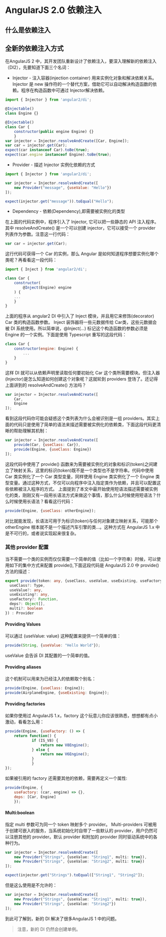 # AngularJS 2.0 依赖注入

## 什么是依赖注入

## 全新的依赖注入方式
在AngularJS 2 中，其开发团队重新设计了依赖注入，要深入理解新的依赖注入（DI2），先要知道下面三个名词：

* Injector - 注入容器(injection container) 用来实例化对象和解决依赖关系。Injector 是 new 操作符的一个替代方案，借助它可以自动解决构造函数的依赖。程序在构造函数中可通过 Injector解决依赖。

```javascript
import { Injector } from 'angular2/di';

@Injectable()
class Engine {}

@Injectable()
class Car {
    constructor(public engine Engine) {}
    }
var injector = Injector.resolveAndCreate([Car, Engine]);
var car = injector.get(Car);
expect(car instanceof Car).toBe(true);
expect(car.engine instanceof Engine).toBe(true);
```

* Provider - 描述 Injector 实例化依赖的方式

```javascript
import { Injector } from 'angular2/di';

var injector = Injector.resolveAndCreate([
    new Provider("message", {useValue: "Hello"})
]);

expect(injector.get("message")).toEqual("Hello");
```

* Dependency - 依赖(Dependency),即需要被实例化的类型

在上面的代码实例中，程序引入了 Injector, 它可以把一些静态的 API 注入程序。其中 resolveAndCreate() 是一个可以创建 injector，它可以接受一个 provider 列表作为参数。注意这一行代码：

```javascript
var car = injector.get(Car);
```

这行代码可获得一个 Car 的实例，那么 Angular 是如何知道程序想要实例化哪个类呢？再看看这一段代码：

```javascript
import { Inject } from 'angular2/di';

class Car {
    constructor(
        @Inject(Engine) engine
    ) {
    ...
    }
}
```

上面的程序从 angular2 DI 中引入了 Inject 模块，并且用它来修饰(decorator) Car 类的构造函数参数。 Inject 装饰器将一些元数据传给 Car类，这些元数据会被 DI 系统使用。所以简单说，@Inject(...) 标记这个构造函数的参数必须是 Engine 的一个实例。下面是使用 Typescript 重写的这段代码：

```javascript
class Car {
    constructor(engine: Engine) {
        ...
    }
}
```
这样 DI 就可以从依赖声明里读取任何要初始化 Car 这个类所需要模块。但注入器(Injector)是怎么知道如何创建这个对象呢？这就轮到 providers 登场了。还记得上面讲到的 resolveAndCreate() 方法吗？
```javascript
var injector = Injector.resolveAndCreate([
    Car,
    Engine
]);
```
看到这段代码你可能会疑惑这个类列表为什么会被识别是一组 providers。其实上面的代码只是使用了简单的语法来描述需要被实例化的依赖类，下面这段代码更清晰的帮助理解其机制：
```javascript
var injector = Injector.resolveAndCreate([
    provide(Car, {useClass: Car}),
    provide(Engine, {useClass: Engine})
]);
```
这段代码中使用了 provide() 函数来为需要被实例化的对象和标识(token)之间建立了映射关系，这里的标识(token)既不是一个类型也不是字符串。代码中使用 Car 类实例化了一个 Car 类型变量，同样使用 Engine 类实例化了一个 Engine 类型变量。通过这种方式，不仅可以向程序中注入指定类作为依赖，并且可以配置这些依赖被注入程序的方式。
上面提到了本文中最开始使用短语法描述需要被实例化的类，刚刚又有一段用长语法方式来做这个事情，那么什么时候使用短语法？什么时候使用长语法？看看这行代码：
```javascript
provide(Engine, {useClass: otherEngine});
```
对比就能发现，长语法可用于为标识(token)与任何对象建立映射关系，可能那个 otherEngine 根本就不是一个描述汽车引擎的类...。这种方式在 AngularJS 1.x 中是不可行的，或者说实现起来很复杂。

### 其他 provider 配置
当不需要一个类的实例而仅仅需要一个简单的值（比如一个字符串）时候，可以使用如下的集中方式来配置 provide(),下面这段代码是 AngularJS 2.0 中 provide() 方法的描述：
```typescript
export provide(token: any, {useClass, useValue, useExisting, useFactory, deps, multi}: {
  useClass?: Type,
  useValue?: any,
  useExisting?: any,
  useFactory?: Function,
  deps?: Object[],
  multi?: boolean
}) : Provider
```
#### Providing Values
可以通过 {useValue: value} 这种配置来提供一个简单的值：
```javascript
provide(String, {useValue: "Hello World"});
```
useValue 会告诉 DI 其配置的一个简单的值。
#### Providing aliases
这个机制可以用来为已经注入的依赖取个别名：
```javascript
provide(Engine, {useClass: Engine});
provide(AirplaneEngine, {useExisting: Engine});
```
#### Providing factories
如果你使用过 AngularJS 1.x，factory 这个玩意儿你应该很熟悉，想想都有点小激动，看看怎么用：
```javascript
provide(Engine, {useFactory: () => {
    return function() {
            if (IS_V8) {
                return new V8Engine();
            } else {
                return new V6Engine();
            }
            }
});
```
如果被引用的 factory 还需要其他的依赖，需要再定义一个属性:
```javascript
provide(Engine, {
    useFactory: (car, engine) => {},
    deps: [Car, Engine]
    });
```
#### Multi:boolean
指定 multi 参数可为同一个 token 映射多个 provider。 Multi-providers 可被用于创建可嵌入的服务，当系统初始化时自带了一些默认的 provider，用户仍然可以注册其他的 provider。默认 provider 和附加的 provider 同时驱动系统中的各种行为。
```typescript
var injector = Injector.resolveAndCreate([
    new Provider("Strings", {useValue: "String1", multi: true}),
    new Provider("Strings", {useValue: "String2", multi: true})
]);

expect(injector.get("Strings").toEqual(["String1", "String2"]);
```
但是这么使用是不允许的：
```typescript
var injector = Injector.resolveAndCreate([
    new Provider("Strings", {useValue: "String1", multi: true}),
    new Provider("Strings", {useValue: "String2"})
]);
```
到此可了解到，新的 DI 解决了很多AngularJS 1 中的问题。

> 注意，新的 DI 仍然会创建单例。

